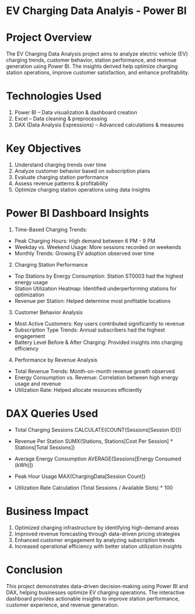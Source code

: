 # EV Charging Data Analyis - Power BI 

# Project Overview
The EV Charging Data Analysis project aims to analyze electric vehicle (EV) charging trends, customer behavior, station performance, and revenue generation using Power BI. The insights derived help optimize charging station operations, improve customer satisfaction, and enhance profitability.

# Technologies Used
1. Power BI – Data visualization & dashboard creation
2. Excel – Data cleaning & preprocessing
3. DAX (Data Analysis Expressions) – Advanced calculations & measures

# Key Objectives
1. Understand charging trends over time
2. Analyze customer behavior based on subscription plans
3. Evaluate charging station performance
4. Assess revenue patterns & profitability
5. Optimize charging station operations using data insights

# Power BI Dashboard Insights
  1. Time-Based Charging Trends:
  - Peak Charging Hours: High demand between 6 PM - 9 PM
  - Weekday vs. Weekend Usage: More sessions recorded on weekends
  - Monthly Trends: Growing EV adoption observed over time

  2. Charging Station Performance
  - Top Stations by Energy Consumption: Station ST0003 had the highest energy usage
  - Station Utilization Heatmap: Identified underperforming stations for optimization
  - Revenue per Station: Helped determine most profitable locations

  3. Customer Behavior Analysis
  - Most Active Customers: Key users contributed significantly to revenue
  - Subscription Type Trends: Annual subscribers had the highest engagement
  - Battery Level Before & After Charging: Provided insights into charging efficiency

  4. Performance by Revenue Analysis
  - Total Revenue Trends: Month-on-month revenue growth observed
  - Energy Consumption vs. Revenue: Correlation between high energy usage and revenue
  - Utilization Rate: Helped allocate resources efficiently

# DAX Queries Used
- Total Charging Sessions
CALCULATE(COUNT(Sessions[Session ID]))

- Revenue Per Station
SUMX(Stations, Stations[Cost Per Session] * Stations[Total Sessions])

- Average Energy Consumption
AVERAGE(Sessions[Energy Consumed (kWh)])

- Peak Hour Usage
MAX(ChargingData[Session Count])

- Utilization Rate Calculation
(Total Sessions / Available Slots) * 100

# Business Impact
1. Optimized charging infrastructure by identifying high-demand areas
2. Improved revenue forecasting through data-driven pricing strategies
3. Enhanced customer engagement by analyzing subscription trends
4. Increased operational efficiency with better station utilization insights


# Conclusion
This project demonstrates data-driven decision-making using Power BI and DAX, helping businesses optimize EV charging operations. The interactive dashboard provides actionable insights to improve station performance, customer experience, and revenue generation.
